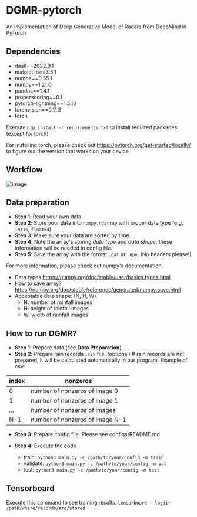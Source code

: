 # DGMR-pytorch
An implementation of Deep Generative Model of Radars from DeepMind in PyTorch

## Dependencies

- dask==2022.9.1
- matplotlib==3.5.1
- numba==0.55.1
- numpy==1.21.0
- pandas==1.4.1
- properscoring==0.1
- pytorch-lightning==1.5.10
- torchvision==0.11.3
- torch

Execute ```pip install -r requirements.txt``` to install required packages (except for torch).

For installing torch, please check out https://pytorch.org/get-started/locally/ to figure out the version that works on your device.

## Workflow
![image](https://user-images.githubusercontent.com/51833239/197740269-52a0baef-6a66-40cd-a2b7-ecca16d25f42.png)

## Data preparation
- **Step 1**: Read your own data.
- **Step 2**: Store your data into ```numpy.ndarray``` with proper data type (e.g. ```int16```, ```float64```).
- **Step 3**: Make sure your data are sorted by time.
- **Step 4**: Note the array's storing *data type* and *data shape*, these information will be needed in config file.
- **Step 5**: Save the array with the format ```.dat``` or ```.npy```. (No headers please!)

For more information, please check out numpy's documentation.
- Data types
    https://numpy.org/doc/stable/user/basics.types.html
- How to save array?
    https://numpy.org/doc/stable/reference/generated/numpy.save.html
- Acceptable data shape: (N, H, W)
    - N: number of rainfall images
    - H: height of rainfall images
    - W: width of rainfall images

## How to run DGMR?

- **Step 1**: Prepare data (see **Data Preparation**).
- **Step 2**: Prepare rain records ```.csv``` file. (optional)
If rain records are not prepared, it will be calculated automatically in our program. 
Example of csv:    

| index | nonzeros                        |
| ----- | ------------------------------- |
| 0     | number of nonzeros of image 0   |
| 1     | number of nonzeros of image 1   |
| ...   | number of nonzeros of images    |
| N-1   | number of nonzeros of image N-1 |

- **Step 3**: Prepare config file.
Please see configs/README.md 

- **Step 4**: Execute the code
    - train: ```python3 main.py -c /path/to/your/config -m train```
    - validate: ```python3 main.py -c /path/to/your/config -m val```
    - test: ```python3 main.py -c /path/to/your/config -m test```
    
## Tensorboard
Execute this command to see training results.
```tensorboard --logdir /path/where/records/are/stored```
